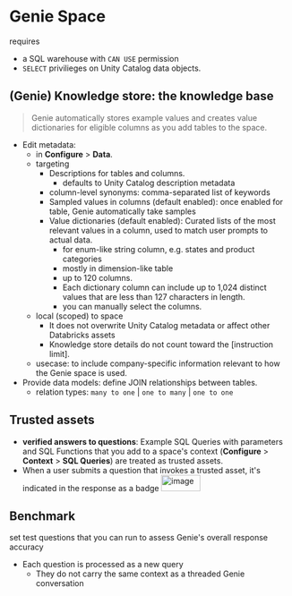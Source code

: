 # Genie Space

requires

- a SQL warehouse with `CAN USE` permission
- `SELECT` privilieges on Unity Catalog data objects.

## (Genie) Knowledge store: the knowledge base
>
> Genie automatically stores example values and creates value dictionaries for eligible columns as you add tables to the space.

- Edit metadata:
  - in **Configure** > **Data**.
  - targeting
    - Descriptions for tables and columns.
      - defaults to Unity Catalog description metadata
    - column-level synonyms: comma-separated list of keywords
    - Sampled values in columns (default enabled): once enabled for table, Genie automatically take samples
    - Value dictionaries (default enabled): Curated lists of the most relevant values in a column, used to match user prompts to actual data.
      - for enum-like string column, e.g. states and product categories
      - mostly in dimension-like table
      - up to 120 columns.
      - Each dictionary column can include up to 1,024 distinct values that are less than 127 characters in length.
      - you can manually select the columns.
  - local (scoped) to space
    - It does not overwrite Unity Catalog metadata or affect other Databricks assets
    - Knowledge store details do not count toward the [instruction limit].
  - usecase: to include company-specific information relevant to how the Genie space is used.
- Provide data models: define JOIN relationships between tables.
  - relation types: `many to one` | `one to many` | `one to one`

## Trusted assets

- **verified answers to questions**: Example SQL Queries with parameters and SQL Functions that you add to a space's context (**Configure** > **Context** > **SQL Queries**) are treated as trusted assets.
- When a user submits a question that invokes a trusted asset, it's indicated in the response as a badge <img width="70" height="29" alt="image" src="https://github.com/user-attachments/assets/fa2dd2e7-08eb-4518-8409-824691f2eed8" />

## Benchmark

set test questions that you can run to assess Genie's overall response accuracy

- Each question is processed as a new query
  - They do not carry the same context as a threaded Genie conversation
